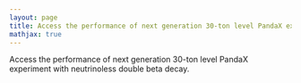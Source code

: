```yaml
---
layout: page
title: Access the performance of next generation 30-ton level PandaX experiment with neutrinoless double beta decay.
mathjax: true
---
```


Access the performance of next generation 30-ton level PandaX experiment with neutrinoless double beta decay.
